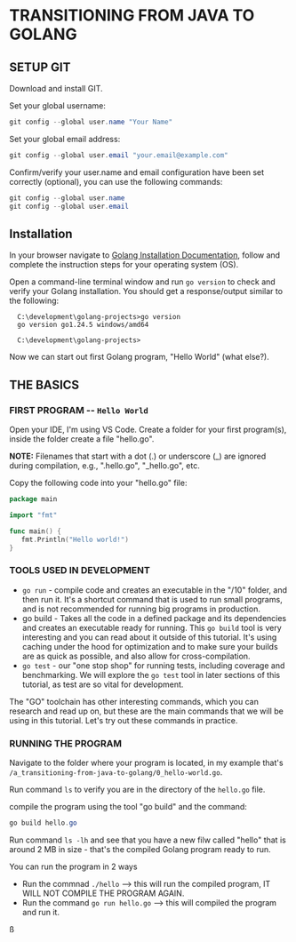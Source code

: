 # TRANSITIONING FROM JAVA TO GOLANG

## SETUP GIT

Download and install GIT.

Set your global username:

```powershell
git config --global user.name "Your Name"
```

Set your global email address:

```powershell
git config --global user.email "your.email@example.com"
```


Confirm/verify your user.name and email configuration have been set correctly (optional), you can use the following commands: 

```powershell
git config --global user.name
git config --global user.email
```

## Installation

In your browser navigate to [Golang Installation Documentation](https://go.dev/doc/install), follow and complete the instruction steps for your operating system (OS).

Open a command-line terminal window and run `go version` to check and verify your Golang installation. You should get a response/output similar to the following:

      C:\development\golang-projects>go version
      go version go1.24.5 windows/amd64

      C:\development\golang-projects>

Now we can start out first Golang program, "Hello World" (what else?).

## THE BASICS

### FIRST PROGRAM -- `Hello World`

Open your IDE, I'm using VS Code. Create a folder for your first program(s), inside the folder create a file "hello.go".

**NOTE:** Filenames that start with a dot (.) or underscore (_) are ignored during compilation, e.g., ".hello.go", "_hello.go", etc.

Copy the following code into your "hello.go" file:

```go
package main

import "fmt"

func main() {
   fmt.Println("Hello world!")
}
```

### TOOLS USED IN DEVELOPMENT

- `go run` - compile code and creates an executable in the "/10" folder, and then run it. It's a shortcut command that is used to run small programs, and is not recommended for running big programs in production.
- go build - Takes all the code in a defined package and its dependencies and creates an executable ready for running. This `go build` tool is very interesting and you can read about it outside of this tutorial. It's using caching under the hood for optimization and to make sure your builds are as quick as possible, and also allow for cross-compilation.
- `go test` - our "one stop shop" for running tests, including coverage and benchmarking. We will explore the `go test` tool in later sections of this tutorial, as test are so vital for development.

The "GO" toolchain has other interesting commands, which you can research and read up on, but these are the main commands that we will be using in this tutorial. Let's try out these commands in practice.

### RUNNING THE PROGRAM

Navigate to the folder where your program is located, in my example that's `/a_transitioning-from-java-to-golang/0_hello-world.go`.

Run command `ls` to verify you are in the directory of the `hello.go` file.

compile the program using the tool "go build" and the command:
```powershell
go build hello.go
```

Run command `ls -lh` and see that you have a new filw called "hello" that is around 2 MB in size - that's the compiled Golang program ready to run.

You can run the program in 2 ways
- Run the commnad `./hello` --> this will run the compiled program, IT WILL NOT COMPILE THE PROGRAM AGAIN.
- Run the command `go run hello.go` --> this will compiled the program and run it.

ß